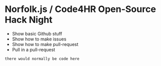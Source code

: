 # Norfolk.js / Code4HR Open-Source Hack Night

* Show basic Github stuff
* Show how to make issues
* Show how to make pull-request
* Pull in a pull-request

`there would normally be code here`
